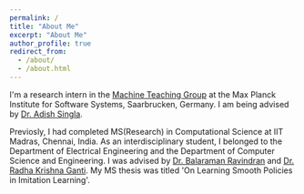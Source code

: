 ```yaml
---
permalink: /
title: "About Me"
excerpt: "About Me"
author_profile: true
redirect_from: 
  - /about/
  - /about.html
---   
```


I'm a research intern in the [Machine Teaching Group](https://machineteaching.mpi-sws.org/index.html) at the Max Planck Institute for Software Systems, Saarbrucken, Germany. I am being advised by [Dr. Adish Singla](https://machineteaching.mpi-sws.org/adishsingla.html).

Previosly, I had completed MS(Research) in Computational Science at IIT Madras, Chennai, India. As an interdisciplinary student, I belonged to the Department of Electrical Engineering and the Department of Computer Science and Engineering. I was advised by [Dr. Balaraman Ravindran](http://www.cse.iitm.ac.in/~ravi/) and [Dr. Radha Krishna Ganti](http://www.ee.iitm.ac.in/~rganti/). My MS thesis was titled 'On Learning Smooth Policies in Imitation Learning'. 
